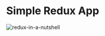 # Simple Redux App
![redux-in-a-nutshell](https://user-images.githubusercontent.com/79497113/170875756-5a80e612-23ae-45fa-afce-0935774063a2.png)
